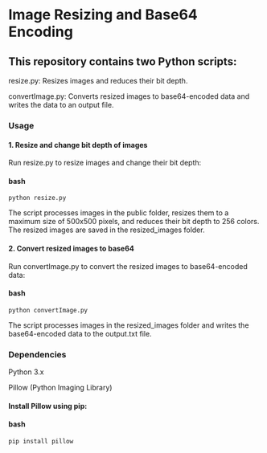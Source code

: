 <h1>Image Resizing and Base64 Encoding</h1>
<h2>This repository contains two Python scripts:</h2>

<p>resize.py: Resizes images and reduces their bit depth.</p>
<p>convertImage.py: Converts resized images to base64-encoded data and writes the data to an output file.</p>

<h3>Usage</h3>
<h4>1. Resize and change bit depth of images</h4>
<p>Run resize.py to resize images and change their bit depth:</p>

<h4>bash</h4>

```
python resize.py
```

<p>The script processes images in the public folder, resizes them to a maximum size of 500x500 pixels, and reduces their bit depth to 256 colors. The resized images are saved in the resized_images folder.</p>

<h4>2. Convert resized images to base64</h4>
<p>Run convertImage.py to convert the resized images to base64-encoded data:</p>

<h4>bash</h4>

```
python convertImage.py
```
  
<p>The script processes images in the resized_images folder and writes the base64-encoded data to the output.txt file.</p>

<h3>Dependencies</h3>
<p>Python 3.x</p>
<p>Pillow (Python Imaging Library)</p>
<h4>Install Pillow using pip:</h4>

<h4>bash</h4>

```
pip install pillow
```

